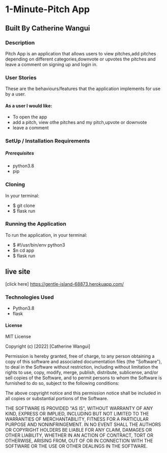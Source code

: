 # 1-Minute-Pitch App
## Built By Catherine Wangui
### Description
Pitch App is an application that allows users to view pitches,add pitches depending on different categories,downvote or upvotes the pitches and leave a comment on signing up and login in.

### User Stories
These are the behaviours/features that the application implements for use by a user.

#### As a user I would like:

* To open the app
* add a pitch, view othe pitches and my pitch,upvote or downvote
* leave a comment

### SetUp / Installation Requirements
##### Prerequisites
* python3.8
* pip

### Cloning
In your terminal:

 * $ git clone 
 * $ flask run
 
### Running the Application
To run the application, in your terminal:
 * $ #!/usr/bin/env python3
 * $n cd app
 * $ flask run
## live site
 [click here]
 https://gentle-island-68873.herokuapp.com/

### Technologies Used
* Python3.8
* flask
#### License
MIT License

Copyright (c) [2022] [Catherine Wangui]

Permission is hereby granted, free of charge, to any person obtaining a copy
of this software and associated documentation files (the "Software"), to deal
in the Software without restriction, including without limitation the rights
to use, copy, modify, merge, publish, distribute, sublicense, and/or sell
copies of the Software, and to permit persons to whom the Software is
furnished to do so, subject to the following conditions:

The above copyright notice and this permission notice shall be included in all
copies or substantial portions of the Software.

THE SOFTWARE IS PROVIDED "AS IS", WITHOUT WARRANTY OF ANY KIND, EXPRESS OR
IMPLIED, INCLUDING BUT NOT LIMITED TO THE WARRANTIES OF MERCHANTABILITY,
FITNESS FOR A PARTICULAR PURPOSE AND NONINFRINGEMENT. IN NO EVENT SHALL THE
AUTHORS OR COPYRIGHT HOLDERS BE LIABLE FOR ANY CLAIM, DAMAGES OR OTHER
LIABILITY, WHETHER IN AN ACTION OF CONTRACT, TORT OR OTHERWISE, ARISING FROM,
OUT OF OR IN CONNECTION WITH THE SOFTWARE OR THE USE OR OTHER DEALINGS IN THE
SOFTWARE.
